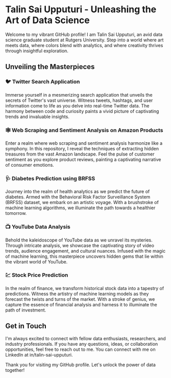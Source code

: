 # Talin Sai Upputuri - Unleashing the Art of Data Science


Welcome to my vibrant GitHub profile! I am Talin Sai Upputuri, an avid data science graduate student at Rutgers University. Step into a world where art meets data, where colors blend with analytics, and where creativity thrives through insightful exploration.

## Unveiling the Masterpieces

### 🐦 Twitter Search Application
Immerse yourself in a mesmerizing search application that unveils the secrets of Twitter's vast universe. Witness tweets, hashtags, and user information come to life as you delve into real-time Twitter data. The harmony between code and curiosity paints a vivid picture of captivating trends and invaluable insights.

### 🕸 Web Scraping and Sentiment Analysis on Amazon Products
Enter a realm where web scraping and sentiment analysis harmonize like a symphony. In this repository, I reveal the techniques of extracting hidden treasures from the vast Amazon landscape. Feel the pulse of customer sentiment as you explore product reviews, painting a captivating narrative of consumer emotions.

### 🩺 Diabetes Prediction using BRFSS
Journey into the realm of health analytics as we predict the future of diabetes. Armed with the Behavioral Risk Factor Surveillance System (BRFSS) dataset, we embark on an artistic voyage. With a brushstroke of machine learning algorithms, we illuminate the path towards a healthier tomorrow.

### 📺 YouTube Data Analysis
Behold the kaleidoscope of YouTube data as we unravel its mysteries. Through intricate analysis, we showcase the captivating story of video trends, audience engagement, and cultural nuances. Infused with the magic of machine learning, this masterpiece uncovers hidden gems that lie within the vibrant world of YouTube.

### 💹 Stock Price Prediction
In the realm of finance, we transform historical stock data into a tapestry of predictions. Witness the artistry of machine learning models as they forecast the twists and turns of the market. With a stroke of genius, we capture the essence of financial analysis and harness it to illuminate the path of investment.

## Get in Touch
I'm always excited to connect with fellow data enthusiasts, researchers, and industry professionals. If you have any questions, ideas, or collaboration opportunities, feel free to reach out to me. You can connect with me on LinkedIn at in/talin-sai-upputuri.

Thank you for visiting my GitHub profile. Let's unlock the power of data together!
